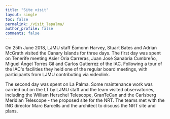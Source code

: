 ```yaml
---
title: "Site visit"
layout: single
toc: false
permalink: /visit_lapalma/
author_profile: false
comments: false
---
```


On 25th June 2018, LJMU staff Éamonn Harvey, Stuart Bates and Adrian McGrath visited the Canary Islands for three days. The first day was spent on Tenerife meeting Asier Oria Carreras, Juan José Sanabria Cumbreño, Miguel Ángel Torres Gil and Carlos Gutierrez of the IAC. Following a tour of the IAC's facilities they held one of the regular board meetings, with participants from LJMU contributing via videolink.

The second day was spent on La Palma. Some maintenance work was carried out on the LT by LJMU staff and the team visited observatories, including the William Herschel Telescope, GranTeCan and the Carlsberg Meridian Telescope - the proposed site for the NRT. The teams met with the ING director Marc Barcells and the architect to discuss the NRT site and plans. 

